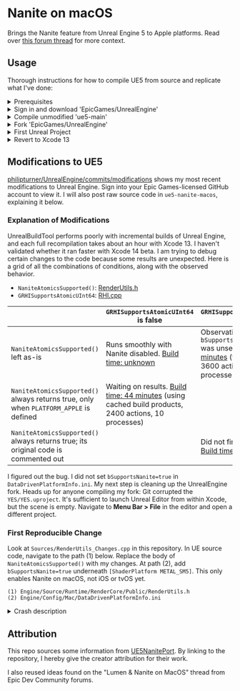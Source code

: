 # Nanite on macOS

Brings the Nanite feature from Unreal Engine 5 to Apple platforms. Read over [this forum thread](https://forums.unrealengine.com/t/lumen-nanite-on-macos/508411) for more context.

## Usage

Thorough instructions for how to compile UE5 from source and replicate what I've done:

<details>
<summary>Prerequisites</summary>

---

- At least 185 GB of free disk space, after installing everything described below.
- Install [Homebrew](https://brew.sh).
- Install Git. This can be accomplished using Homebrew: `brew install git`.
- Install Xcode 14 beta from [developer.apple.com](https://developer.apple.com/xcode/resources). Place the unzipped `Xcode-beta` app in `~/Applications`.
- [Create](https://www.epicgames.com/id/register) an Epic Games account and [link](https://www.epicgames.com/help/en-US/epic-accounts-c5719348850459/connect-accounts-c5719351300507/how-do-i-link-my-unreal-engine-account-with-my-github-account-a5720369784347) it to your GitHub account.

> <sup>1</sup>Xcode 14 should be released in September 2022. When it is no longer in beta, Xcode from the Mac App Store will work.

Perform the following in a new Terminal window, then close the window. This ensures\* that UnrealBuildTool uses Xcode beta instead of regular Xcode.

```
>>> sudo xcode-select --switch ~/Applications/Xcode-beta.app
[Prompt to enter password]
>>> swift --version
[Swift 5.7 should appear in the output]
```

> \*I'm not 100% sure this is necessary, but it's better to play it safe.

</details>
<details>
<summary>Sign in and download 'EpicGames/UnrealEngine'</summary>

---

Launch the `Xcode-beta` app and go to <b>Menu Bar > Xcode > Preferences > Accounts</b>. Click the "+" button on the bottom left, then select the "GitHub" account type. A popup prompts you for a GitHub [access token](https://docs.github.com/en/authentication/keeping-your-account-and-data-secure/creating-a-personal-access-token). Generate one with the scopes listed below. <ins>Do not</ins> close the browser window showing that token's letters/digits until you've cloned the UE5 repository.

- admin:public_key
- write:discussion
- repo
- user

Enter your GitHub account username and the access token. Click "Sign In", then quit and restart Xcode beta. Create a folder called `UnrealEngine` in `~/Documents`. Right-click it in Finder and click "New Terminal at Folder". Enter these commands into the new Terminal window:

```
>>> pwd
/Users/<your username>/Documents/UnrealEngine
>>> git clone --single-branch -b ue5-main https://github.com/EpicGames/UnrealEngine
```

While cloning the UE5 repository, it may ask for your credentials. Enter the access token from above instead of your account password. The download takes over 10 minutes with average internet speeds, so `git clone` has flags that minimize the amount of downloaded commits.

</details>
<details>
<summary>Compile unmodified 'ue5-main'</summary>

---

On [this guide](https://docs.unrealengine.com/5.0/en-US/downloading-unreal-engine-source-code), follow steps 3 and 4 of "Downloading the Source Code". Right-click `UE5.xcworkspace` and select <b>Open With > Xcode-beta</b>. The instructions below are adapted from [another guide](https://docs.unrealengine.com/5.0/en-US/building-unreal-engine-from-source), which is slightly outdated; no `UE4Editor` or `UE5Editor` scheme exists. Do not run through the latter guide.

Click <b>Menu Bar > Product > Build</b>. The command fails\* because an `Info.plist` is not generated. In the project navigator, select <b>Engine > UE5</b>. Click the <b>Build Settings</b> tab, then look at <b>PROJECT</b> on the left. Select <b>UE5</b>, which has a blue App Store icon next to it. In the build settings search bar, type "generate info". Only one setting pops up: "Generate Info.plist File". Change its value from "No" to "Yes". Repeat these steps for <b>Build Settings > TARGETS > UE5</b>.

> \*This failure only happens on Xcode 14 beta. You must repeat this workaround for all Unreal C++ projects, going through <b>Games > ProjectName > Build Settings</b> instead.

Click <b>Menu Bar > Product > Build</b>. Compilation should take on the order of 10 - 30 minutes. Open the `Activity Monitor` application, and 8-10 `clang` processes\* should create ~100% CPU load\** after the build starts. If they max out at ~50% CPU load, something is going wrong.

> \*Sort by <b>% CPU</b> in descending order to see the `clang` processes.
>
> \**Refer to the graph at the bottom of the window for CPU load, <ins>not</ins> the number(s) below <b>% CPU</b>.

Click <b>Menu Bar > Product > Run</b>. Give Unreal Editor permission to access `Documents`. The application shuts down\* after accessing a nonexistent `YES/YES.uproject`; check the Xcode console to validate that the failure happens. Now, navigate to this path in Finder and double-click the `UnrealEditor` application:

```
/Users/<your username>/Documents/UnrealEngine/UnrealEngine/Engine/Binaries/Mac
```

> \*This failure happens on both Xcode 13 (from the Mac App Store) and Xcode 14 beta.

After some time, the "Unreal Project Browser" window appears.

</details>
<details>
<summary>Fork 'EpicGames/UnrealEngine'</summary>

---

> Throughout this section, `<username>` refers to your GitHub username.

On the GitHub website, fork [`EpicGames/UnrealEngine`](https://github.com/EpicGames/UnrealEngine). Check the box for cloning only the `release` branch; this minimizes the fork's size. Verify that a private repo exists at `https://github.com/<username>/UnrealEngine`.

In Finder, go to `~/Documents/UnrealEngine/UnrealEngine` and click "New Terminal at Folder". Enter these commands:

```
>>> git branch
* ue5-main
>>> git remote
origin
>>> git remote add <username> https://github.com/<username>/UnrealEngine
>>> git checkout -b modifications
>>> git add .
>>> git commit -m "Test Commit"
[modifications db644854a9] Test Commit
 2 files changed, 98 insertions(+)
 create mode 100644 Engine/Config/DefaultEngine.ini
 create mode 100644 Engine/Config/DefaultInput.ini
>>> git push <username> modifications
[Push should succeed]
```

Open your `modifications` branch on GitHub and view the commit history. Click the commit titled "Test Commit". It should add two new files to `Engine/Config`.

</details>
<details>
<summary>First Unreal Project</summary>

---

Open the Unreal Editor app from `Engine/Binaries/Mac` inside the UE5 source folder. Right-click it in Dock and select <b>Options > Keep in Dock</b>. This removes the need to search through Finder when launching the editor.

In the Unreal Project Browser, go to <b>GAMES > First Person > Project Defaults > C++</b>. Do not choose <b>BLUEPRINT</b>. Blueprint projects launch seamlessly with a custom UE5 build, but C++ projects require the troubleshooting detailed in this section. Set <b>Project Name</b> to `UnrealProject1` and click <b>Create</b>.

The Unreal Editor automatically quits, then opens an Xcode project titled `UnrealProject1`. Relaunch the Unreal Editor app go to <b>RECENT PROJECTS > UnrealProject1 > Open</b>. A popup says certain modules are missing; click <b>Yes</b> to rebuild them. A few seconds later, another popup says the modules cannot compile. Dismiss it and click on the Xcode window for UnrealProject1.

Click <b>Menu Bar > Product > Build</b>. The command fails just like when building UE5 from source. Scroll up to the section above that describes the workaround. Go through <b>Games > ProjectName > Build Settings</b> in the Xcode project navigator, instead of <b>Engine > UE5 > Build Settings</b>. The latter path does not affect this project and may cause Xcode to recompile UE5 from scratch.

Build the project again. It should succeed\*, taking only a minute. If it takes longer than 10 minutes, locate it in Finder (`~/Documents/Unreal Projects/UnrealProject1`) and validate that it is not rebuilding UE5 from scratch. Right-click the folder and select <b>Get Info</b>; its size should be on the order of 1 GB.

> \*Ignore the warning stating "Run script build phase 'Sign Manual Frameworks' will be run during every build".

Launch the Unreal Editor and open UnrealProject1. This time, the 3D graphical user interface should appear.
</details>
<details>
<summary>Revert to Xcode 13</summary>

---

On a local machine, I force-enabled [`NaniteAtomicsSupported()`](https://github.com/EpicGames/UnrealEngine/blob/07cf5345692d0c6ce80a748c001efea5eee16eb1/Engine/Source/Runtime/RenderCore/Public/RenderUtils.h#L713-L743) and the build system acted strangely. `XCBBuildService` crashed in the middle of every build, making UnrealBuildTool execute in the background. I could not track UnrealBuildTool's progress in Xcode to estimate when it would finish. The second time this happened, I noticed that Clang was still consuming 100% CPU and `XCBBuildService` had silently respawned in Activity Monitor. 
 
Disk space started getting eaten up and I could not find which folder was consuming increasingly more disk space. `~/Documents/UnrealEngine` stayed constant at 199 GB, while <b>Menu Bar >  > About This Mac > Storage</b> showed a gigabyte being consumed every ~10 seconds. I had to reboot my Mac, reset the `UnrealEngine` directory, and recompile with Xcode 13. Nanite doesn't require Metal 3 functionality, so Xcode 14 beta is not necessary.

To debug `UnrealEditor.app` when it crashes, you must launch it from Xcode. This requires a pre-existing project that the Unreal Editor can open by default. Open the unmodified Unreal Editor app from Dock, and the Unreal Project Browser appears. Go to <b>GAMES > First Person > Project Defaults > BLUEPRINT</b>. Using Blueprints instead of C++ prevents UnrealBuildTool from creating unwanted popups. Set the name to `YES` and click <b>Create</b>.
 
Copy the `YES` project folder from `~/Documents/Unreal Projects` to `~/Documents/UnrealEngine/UnrealEngine`. This lets Unreal Editor automatically detect it when launched from inside Xcode. Finally, open `UE5.xcworkspace` and select <b>Menu Bar > Product > Run</b>. Open the editor this way after incorporating the code changes described below.

</details>

## Modifications to UE5

[philipturner/UnrealEngine/commits/modifications](https://github.com/philipturner/UnrealEngine/commits/modifications) shows my most recent modifications to Unreal Engine. Sign into your Epic Games-licensed GitHub account to view it. I will also post raw source code in `ue5-nanite-macos`, explaining it below.

### Explanation of Modifications

UnrealBuildTool performs poorly with incremental builds of Unreal Engine, and each full recompilation takes about an hour with Xcode 13. I haven't validated whether it ran faster with Xcode 14 beta. I am trying to debug certain changes to the code because some results are unexpected. Here is a grid of all the combinations of conditions, along with the observed behavior.

- `NaniteAtomicsSupported()`: [RenderUtils.h](https://github.com/EpicGames/UnrealEngine/blob/07cf5345692d0c6ce80a748c001efea5eee16eb1/Engine/Source/Runtime/RenderCore/Public/RenderUtils.h#L713-L743)
- `GRHISupportsAtomicUInt64`: [RHI.cpp](https://github.com/EpicGames/UnrealEngine/blob/07cf5345692d0c6ce80a748c001efea5eee16eb1/Engine/Source/Runtime/RHI/Private/RHI.cpp#L1391)

|   | `GRHISupportsAtomicUInt64` is false | `GRHISupportsAtomicUInt64` is true |
| - | ----------------------------------- | ---------------------------------- |
| `NaniteAtomicsSupported()` left as-is | Runs smoothly with Nanite disabled. <ins>Build time: unknown</ins> | Observations unusable; `bSupportsNanite=true` was unset. <ins>Build time: 55 minutes</ins> (from scratch, 3600 actions, 8 processes) |
| `NaniteAtomicsSupported()` always returns true, only when `PLATFORM_APPLE` is defined | Waiting on results. <ins>Build time: 44 minutes</ins> (using cached build products, 2400 actions, 10 processes) | |
| `NaniteAtomicsSupported()` always returns true; its original code is commented out | | Did not finish compilation. <ins>Build time: aborted</ins> |

I figured out the bug. I did not set `bSupportsNanite=true` in `DataDrivenPlatformInfo.ini`. My next step is cleaning up the UnrealEngine fork. Heads up for anyone compiling my fork: Git corrupted the `YES/YES.uproject`. It's sufficient to launch Unreal Editor from within Xcode, but the scene is empty. Navigate to <b>Menu Bar > File</b> in the editor and open a different project.

### First Reproducible Change

Look at `Sources/RenderUtils_Changes.cpp` in this repository. In UE source code, navigate to the path (1) below. Replace the body of `NaniteAtomicsSupported()` with my changes. At path (2), add `bSupportsNanite=true` underneath `[ShaderPlatform METAL_SM5]`. This only enables Nanite on macOS, not iOS or tvOS yet.

```
(1) Engine/Source/Runtime/RenderCore/Public/RenderUtils.h
(2) Engine/Config/Mac/DataDrivenPlatformInfo.ini
```

<details>
<summary>Crash description</summary>

```
Crash not yet reproduced.
```

</details>

## Attribution

This repo sources some information from [UE5NanitePort](https://github.com/gladhu/UE5NanitePort). By linking to the repository, I hereby give the creator attribution for their work.

I also reused ideas found on the "Lumen & Nanite on MacOS" thread from Epic Dev Community forums.
